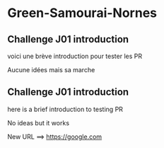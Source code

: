 # Green-Samourai-Nornes

## Challenge J01 introduction

voici une brève introduction pour tester les PR


Aucune idées mais sa marche



## Challenge J01 introduction

here is a brief introduction to testing PR


No ideas but it works



New URL ==> https://google.com